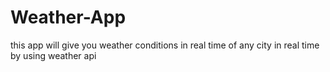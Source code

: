 # Weather-App
this app will give you weather conditions in real time of any city in real time by using weather api

